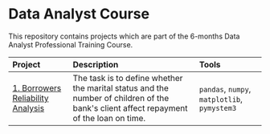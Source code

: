# Data Analyst Course

This repository contains projects which are part of the 6-months Data Analyst Professional Training Course. 

| Project | Description | Tools |
| :-------------------- | :--------------------- |:---------------------------|
| [1. Borrowers Reliability Analysis](https://github.com/plgesha/data-analyst-professional-training-course-projects/tree/master/Borrowers%20Reliability%20Analysis) | The task is to define whether the marital status and the number of children of the bank's client affect repayment of the loan on time. | `pandas`, `numpy`, `matplotlib`, `pymystem3` |
